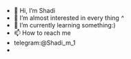 - 👋 Hi, I’m Shadi
- 👀 I’m  almost interested in every thing *^*
- 🌱 I’m currently learning something:)
- 📫 How to reach me
- telegram:@Shadi_m_1
- 

<!---
Shadim09/Shadim09 is a ✨ special ✨ repository because its `README.md` (this file) appears on your GitHub profile.
You can click the Preview link to take a look at your changes.
--->
